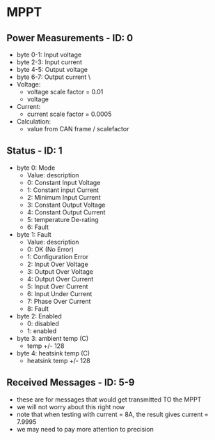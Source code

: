 # MPPT

## Power Measurements - ID: 0 
- byte 0-1: Input voltage
- byte 2-3: Input current
- byte 4-5: Output voltage
- byte 6-7: Output current
\
- Voltage:
    - voltage scale factor = 0.01
    - voltage
- Current:
    - current scale factor = 0.0005
- Calculation:
    - value from CAN frame / scalefactor

## Status - ID: 1
- byte 0: Mode
    - Value: description
    - 0: Constant Input Voltage
    - 1: Constant input Current
    - 2: Minimum Input Current
    - 3: Constant Output Voltage
    - 4: Constant Output Current
    - 5: temperature De-rating
    - 6: Fault
- byte 1: Fault
    - Value: description
    - 0: OK (No Error)
    - 1: Configuration Error
    - 2: Input Over Voltage
    - 3: Output Over Voltage
    - 4: Output Over Current
    - 5: Input Over Current
    - 6: Input Under Current
    - 7: Phase Over Current
    - 8: Fault
- byte 2: Enabled
    - 0: disabled
    - 1: enabled
- byte 3: ambient temp (C)
    - temp +/- 128
- byte 4: heatsink temp (C)
    - heatsink temp +/- 128

## Received Messages - ID: 5-9
- these are for messages that would get transmitted TO the MPPT
- we will not worry about this right now
- note that when testing with current = 8A, the result gives current = 7.9995
- we may need to pay more attention to precision


